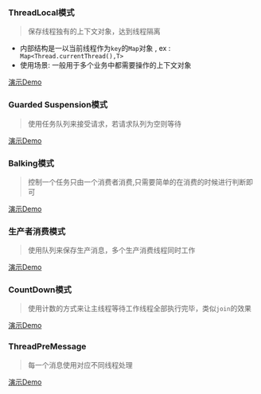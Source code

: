 ### ThreadLocal模式
> 保存线程独有的上下文对象，达到线程隔离

- 内部结构是一以当前线程作为`key`的`Map`对象 , ex : `
Map<Thread.currentThread(),T>`
- 使用场景: 一般用于多个业务中都需要操作的上下文对象

[演示Demo](../src/com/concurrent/design/threadlocal/ContextClient.java)

### Guarded Suspension模式
> 使用任务队列来接受请求，若请求队列为空则等待

[演示Demo](../src/com/concurrent/design/suspension/SuspensionClient.java)

### Balking模式
> 控制一个任务只由一个消费者消费,只需要简单的在消费的时候进行判断即可

[演示Demo](../src/com/concurrent/design/balking/BalkingClient.java)

### 生产者消费模式

> 使用队列来保存生产消息，多个生产消费线程同时工作

[演示Demo](../src/com/concurrent/design/prodandcons/ProducerAndConsumerClient.java)

### CountDown模式

> 使用计数的方式来让主线程等待工作线程全部执行完毕，类似`join`的效果

[演示Demo](../src/com/concurrent/design/countdown/CountDownClient.java)

### ThreadPreMessage
> 每一个消息使用对应不同线程处理

[演示Demo](../src/com/concurrent/design/threadpremessage/ThreadPreMessageClient.java)